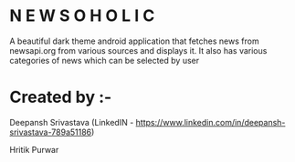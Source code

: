 # N E W S O H O L I C

A beautiful dark theme android application that fetches news from newsapi.org from various sources and displays it. 
It also has various categories of news which can be selected by user

# Created by :-
Deepansh Srivastava (LinkedIN - https://www.linkedin.com/in/deepansh-srivastava-789a51186)


Hritik Purwar
